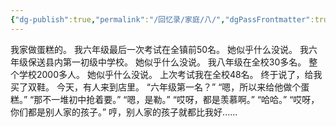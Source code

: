 ```yaml
---
{"dg-publish":true,"permalink":"/回忆录/家庭/八/","dgPassFrontmatter":true,"created":"2025-06-01T10:53:34.000+08:00","updated":"2025-06-01T10:53:34.000+08:00"}
---
```



我家做蛋糕的。
我六年级最后一次考试在全镇前50名。
她似乎什么没说。
我六年级保送县内第一初级中学校。
她似乎什么没说。
我八年级在全校30多名。
整个学校2000多人。
她似乎什么没说。
上次考试我在全校48名。
终于说了，给我买了双鞋。
今天，有人来到店里。
“六年级第一名？”
“嗯，所以来给他做个蛋糕。”
“那不一堆初中抢着要。”
“嗯，是勒。”
“哎呀，都是羡慕啊。”
“哈哈。”
“哎呀，你们都是别人家的孩子。”
哼，别人家的孩子就都比我好......